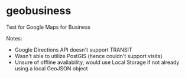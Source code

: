 # geobusiness
Test for Google Maps for Business

Notes:
- Google Directions API doesn't support TRANSIT
- Wasn't able to utilize PostGIS (hence couldn't support visits)
- Unsure of offline availability, would use Local Storage if not already using a local GeoJSON object
